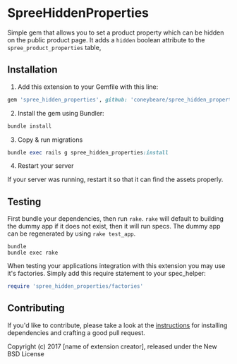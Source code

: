 SpreeHiddenProperties
=====================

Simple gem that allows you to set a product property which can be hidden on the public product page. It adds a `hidden` boolean attribute to the `spree_product_properties` table, 

## Installation

1. Add this extension to your Gemfile with this line:
  ```ruby
  gem 'spree_hidden_properties', github: 'coneybeare/spree_hidden_properties'
  ```

2. Install the gem using Bundler:
  ```ruby
  bundle install
  ```

3. Copy & run migrations
  ```ruby
  bundle exec rails g spree_hidden_properties:install
  ```

4. Restart your server

  If your server was running, restart it so that it can find the assets properly.

## Testing

First bundle your dependencies, then run `rake`. `rake` will default to building the dummy app if it does not exist, then it will run specs. The dummy app can be regenerated by using `rake test_app`.

```shell
bundle
bundle exec rake
```

When testing your applications integration with this extension you may use it's factories.
Simply add this require statement to your spec_helper:

```ruby
require 'spree_hidden_properties/factories'
```


## Contributing

If you'd like to contribute, please take a look at the
[instructions](CONTRIBUTING.md) for installing dependencies and crafting a good
pull request.

Copyright (c) 2017 [name of extension creator], released under the New BSD License
